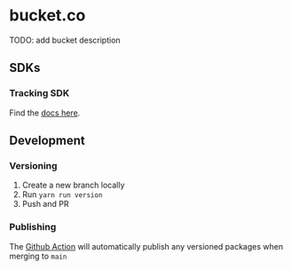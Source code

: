 # bucket.co

TODO: add bucket description

## SDKs

### Tracking SDK

Find the [docs here](packages/tracking-sdk/README.md).

## Development

### Versioning

1. Create a new branch locally
2. Run `yarn run version`
3. Push and PR

### Publishing

The [Github Action](.github/workflows/publish.yml) will automatically publish any versioned packages when merging to `main`

